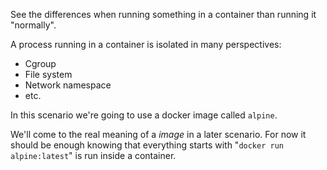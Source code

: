 See the differences when running something in a container than running it "normally".

A process running in a container is isolated in many perspectives:
* Cgroup
* File system
* Network namespace
* etc.

In this scenario we're going to use a docker image called `alpine`.

We'll come to the real meaning of a *image* in a later scenario. For now it should be enough knowing that everything starts with "`docker run alpine:latest`" is run inside a container.
